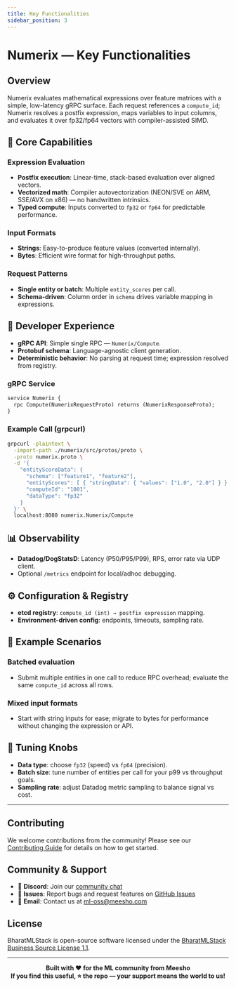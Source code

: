 ```yaml
---
title: Key Functionalities
sidebar_position: 3
---
```


# Numerix — Key Functionalities

## Overview

Numerix evaluates mathematical expressions over feature matrices with a simple, low-latency gRPC surface. Each request references a `compute_id`; Numerix resolves a postfix expression, maps variables to input columns, and evaluates it over fp32/fp64 vectors with compiler-assisted SIMD.

## 🚀 Core Capabilities

### Expression Evaluation
- **Postfix execution**: Linear-time, stack-based evaluation over aligned vectors.
- **Vectorized math**: Compiler autovectorization (NEON/SVE on ARM, SSE/AVX on x86) — no handwritten intrinsics.
- **Typed compute**: Inputs converted to `fp32` or `fp64` for predictable performance.

### Input Formats
- **Strings**: Easy-to-produce feature values (converted internally).
- **Bytes**: Efficient wire format for high-throughput paths.

### Request Patterns
- **Single entity or batch**: Multiple `entity_scores` per call.
- **Schema-driven**: Column order in `schema` drives variable mapping in expressions.

## 🎯 Developer Experience

- **gRPC API**: Simple single RPC — `Numerix/Compute`.
- **Protobuf schema**: Language-agnostic client generation.
- **Deterministic behavior**: No parsing at request time; expression resolved from registry.

### gRPC Service
```protobuf
service Numerix {
  rpc Compute(NumerixRequestProto) returns (NumerixResponseProto);
}
```

### Example Call (grpcurl)
```bash
grpcurl -plaintext \
  -import-path ./numerix/src/protos/proto \
  -proto numerix.proto \
  -d '{
    "entityScoreData": {
      "schema": ["feature1", "feature2"],
      "entityScores": [ { "stringData": { "values": ["1.0", "2.0"] } } ],
      "computeId": "1001",
      "dataType": "fp32"
    }
  }' \
  localhost:8080 numerix.Numerix/Compute
```

## 📊 Observability

- **Datadog/DogStatsD**: Latency (P50/P95/P99), RPS, error rate via UDP client.
- Optional `/metrics` endpoint for local/adhoc debugging.

## ⚙️ Configuration & Registry

- **etcd registry**: `compute_id (int) → postfix expression` mapping.
- **Environment-driven config**: endpoints, timeouts, sampling rate.

## 🧪 Example Scenarios

### Batched evaluation
- Submit multiple entities in one call to reduce RPC overhead; evaluate the same `compute_id` across all rows.

### Mixed input formats
- Start with string inputs for ease; migrate to bytes for performance without changing the expression or API.

## 🔧 Tuning Knobs

- **Data type**: choose `fp32` (speed) vs `fp64` (precision).
- **Batch size**: tune number of entities per call for your p99 vs throughput goals.
- **Sampling rate**: adjust Datadog metric sampling to balance signal vs cost.

---

## Contributing

We welcome contributions from the community! Please see our [Contributing Guide](https://github.com/Meesho/BharatMLStack/blob/main/CONTRIBUTING.md) for details on how to get started.

## Community & Support

- 💬 **Discord**: Join our [community chat](https://discord.gg/XkT7XsV2AU)
- 🐛 **Issues**: Report bugs and request features on [GitHub Issues](https://github.com/Meesho/BharatMLStack/issues)
- 📧 **Email**: Contact us at [ml-oss@meesho.com](mailto:ml-oss@meesho.com )

## License

BharatMLStack is open-source software licensed under the [BharatMLStack Business Source License 1.1](https://github.com/Meesho/BharatMLStack/blob/main/LICENSE.md).

---

<div align="center">
  <strong>Built with ❤️ for the ML community from Meesho</strong>
</div>
<div align="center">
  <strong>If you find this useful, ⭐️ the repo — your support means the world to us!</strong>
</div>

